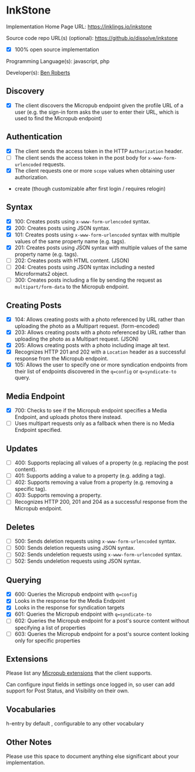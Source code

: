 # InkStone

Implementation Home Page URL: https://inklings.io/inkstone

Source code repo URL(s) (optional): https://github.io/dissolve/inkstone
* [x] 100% open source implementation

Programming Language(s): javascript, php

Developer(s): [Ben Roberts](https://ben.thatmustbe.mee)

## Discovery
* [x] The client discovers the Micropub endpoint given the profile URL of a user (e.g. the sign-in form asks the user to enter their URL, which is used to find the Micropub endpoint)

## Authentication
* [x] The client sends the access token in the HTTP `Authorization` header.
* [ ] The client sends the access token in the post body for `x-www-form-urlencoded` requests.
* [x] The client requests one or more `scope` values when obtaining user authorization.
 * create (though customizable after first login / requires relogin)

## Syntax
* [x] 100: Creates posts using `x-www-form-urlencoded` syntax.
* [x] 200: Creates posts using JSON syntax.
* [x] 101: Creates posts using `x-www-form-urlencoded` syntax with multiple values of the same property name (e.g. tags).
* [x] 201: Creates posts using JSON syntax with multiple values of the same property name (e.g. tags).
* [ ] 202: Creates posts with HTML content. (JSON)
* [ ] 204: Creates posts using JSON syntax including a nested Microformats2 object.
* [ ] 300: Creates posts including a file by sending the request as `multipart/form-data` to the Micropub endpoint.

## Creating Posts
* [x] 104: Allows creating posts with a photo referenced by URL rather than uploading the photo as a Multipart request. (form-encoded)
* [x] 203: Allows creating posts with a photo referenced by URL rather than uploading the photo as a Multipart request. (JSON)
* [x] 205: Allows creating posts with a photo including image alt text.
* [x] Recognizes HTTP 201 and 202 with a `Location` header as a successful response from the Micropub endpoint.
* [x] 105: Allows the user to specify one or more syndication endpoints from their list of endpoints discovered in the `q=config` or `q=syndicate-to` query.

## Media Endpoint
* [x] 700: Checks to see if the Micropub endpoint specifies a Media Endpoint, and uploads photos there instead.
* [ ] Uses multipart requests only as a fallback when there is no Media Endpoint specified.

## Updates
* [ ] 400: Supports replacing all values of a property (e.g. replacing the post content).
* [ ] 401: Supports adding a value to a property (e.g. adding a tag).
* [ ] 402: Supports removing a value from a property (e.g. removing a specific tag).
* [ ] 403: Supports removing a property.
* [ ] Recognizes HTTP 200, 201 and 204 as a successful response from the Micropub endpoint.

## Deletes
* [ ] 500: Sends deletion requests using `x-www-form-urlencoded` syntax.
* [ ] 500: Sends deletion requests using JSON syntax.
* [ ] 502: Sends undeletion requests using `x-www-form-urlencoded` syntax.
* [ ] 502: Sends undeletion requests using JSON syntax.

## Querying
* [x] 600: Queries the Micropub endpoint with `q=config`
 * [x] Looks in the response for the Media Endpoint
 * [x] Looks in the response for syndication targets
* [x] 601: Queries the Micropub endpoint with `q=syndicate-to`
* [ ] 602: Queries the Micropub endpoint for a post's source content without specifying a list of properties
* [ ] 603: Queries the Micropub endpoint for a post's source content looking only for specific properties

## Extensions

Please list any [Micropub extensions](https://indieweb.org/Micropub-extensions) that the client supports.

Can configure input fields in settings once logged in, so user can add support for Post Status, and Visibility on their own.

## Vocabularies

h-entry by default , configurable to any other vocabulary

## Other Notes

Please use this space to document anything else significant about your implementation.

